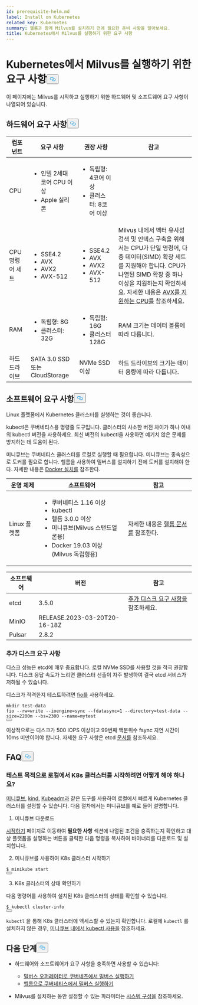 ```yaml
---
id: prerequisite-helm.md
label: Install on Kubernetes
related_key: Kubernetes
summary: 헬름과 함께 Milvus를 설치하기 전에 필요한 준비 사항을 알아보세요.
title: Kubernetes에서 Milvus를 실행하기 위한 요구 사항
---
```

<h1 id="Requirements-for-running-Milvus-on-Kubernetes" class="common-anchor-header">Kubernetes에서 Milvus를 실행하기 위한 요구 사항<button data-href="#Requirements-for-running-Milvus-on-Kubernetes" class="anchor-icon" translate="no">
      <svg translate="no"
        aria-hidden="true"
        focusable="false"
        height="20"
        version="1.1"
        viewBox="0 0 16 16"
        width="16"
      >
        <path
          fill="#0092E4"
          fill-rule="evenodd"
          d="M4 9h1v1H4c-1.5 0-3-1.69-3-3.5S2.55 3 4 3h4c1.45 0 3 1.69 3 3.5 0 1.41-.91 2.72-2 3.25V8.59c.58-.45 1-1.27 1-2.09C10 5.22 8.98 4 8 4H4c-.98 0-2 1.22-2 2.5S3 9 4 9zm9-3h-1v1h1c1 0 2 1.22 2 2.5S13.98 12 13 12H9c-.98 0-2-1.22-2-2.5 0-.83.42-1.64 1-2.09V6.25c-1.09.53-2 1.84-2 3.25C6 11.31 7.55 13 9 13h4c1.45 0 3-1.69 3-3.5S14.5 6 13 6z"
        ></path>
      </svg>
    </button></h1><p>이 페이지에는 Milvus를 시작하고 실행하기 위한 하드웨어 및 소프트웨어 요구 사항이 나열되어 있습니다.</p>
<h2 id="Hardware-requirements" class="common-anchor-header">하드웨어 요구 사항<button data-href="#Hardware-requirements" class="anchor-icon" translate="no">
      <svg translate="no"
        aria-hidden="true"
        focusable="false"
        height="20"
        version="1.1"
        viewBox="0 0 16 16"
        width="16"
      >
        <path
          fill="#0092E4"
          fill-rule="evenodd"
          d="M4 9h1v1H4c-1.5 0-3-1.69-3-3.5S2.55 3 4 3h4c1.45 0 3 1.69 3 3.5 0 1.41-.91 2.72-2 3.25V8.59c.58-.45 1-1.27 1-2.09C10 5.22 8.98 4 8 4H4c-.98 0-2 1.22-2 2.5S3 9 4 9zm9-3h-1v1h1c1 0 2 1.22 2 2.5S13.98 12 13 12H9c-.98 0-2-1.22-2-2.5 0-.83.42-1.64 1-2.09V6.25c-1.09.53-2 1.84-2 3.25C6 11.31 7.55 13 9 13h4c1.45 0 3-1.69 3-3.5S14.5 6 13 6z"
        ></path>
      </svg>
    </button></h2><table>
<thead>
<tr><th>컴포넌트</th><th>요구 사항</th><th>권장 사항</th><th>참고</th></tr>
</thead>
<tbody>
<tr><td>CPU</td><td><ul><li>인텔 2세대 코어 CPU 이상</li><li>Apple 실리콘</li></ul></td><td><ul><li>독립형: 4코어 이상</li><li>클러스터: 8코어 이상</li></ul></td><td></td></tr>
<tr><td>CPU 명령어 세트</td><td><ul><li>SSE4.2</li><li>AVX</li><li>AVX2</li><li>AVX-512</li></ul></td><td><ul><li>SSE4.2</li><li>AVX</li><li>AVX2</li><li>AVX-512</li></ul></td><td>Milvus 내에서 벡터 유사성 검색 및 인덱스 구축을 위해서는 CPU가 단일 명령어, 다중 데이터(SIMD) 확장 세트를 지원해야 합니다. CPU가 나열된 SIMD 확장 중 하나 이상을 지원하는지 확인하세요. 자세한 내용은 <a href="https://en.wikipedia.org/wiki/Advanced_Vector_Extensions#CPUs_with_AVX">AVX를 지원하는 CPU를</a> 참조하세요.</td></tr>
<tr><td>RAM</td><td><ul><li>독립형: 8G</li><li>클러스터: 32G</li></ul></td><td><ul><li>독립형: 16G</li><li>클러스터 128G</li></ul></td><td>RAM 크기는 데이터 볼륨에 따라 다릅니다.</td></tr>
<tr><td>하드 드라이브</td><td>SATA 3.0 SSD 또는 CloudStorage</td><td>NVMe SSD 이상</td><td>하드 드라이브의 크기는 데이터 용량에 따라 다릅니다.</td></tr>
</tbody>
</table>
<h2 id="Software-requirements" class="common-anchor-header">소프트웨어 요구 사항<button data-href="#Software-requirements" class="anchor-icon" translate="no">
      <svg translate="no"
        aria-hidden="true"
        focusable="false"
        height="20"
        version="1.1"
        viewBox="0 0 16 16"
        width="16"
      >
        <path
          fill="#0092E4"
          fill-rule="evenodd"
          d="M4 9h1v1H4c-1.5 0-3-1.69-3-3.5S2.55 3 4 3h4c1.45 0 3 1.69 3 3.5 0 1.41-.91 2.72-2 3.25V8.59c.58-.45 1-1.27 1-2.09C10 5.22 8.98 4 8 4H4c-.98 0-2 1.22-2 2.5S3 9 4 9zm9-3h-1v1h1c1 0 2 1.22 2 2.5S13.98 12 13 12H9c-.98 0-2-1.22-2-2.5 0-.83.42-1.64 1-2.09V6.25c-1.09.53-2 1.84-2 3.25C6 11.31 7.55 13 9 13h4c1.45 0 3-1.69 3-3.5S14.5 6 13 6z"
        ></path>
      </svg>
    </button></h2><p>Linux 플랫폼에서 Kubernetes 클러스터를 실행하는 것이 좋습니다.</p>
<p>kubectl은 쿠버네티스용 명령줄 도구입니다. 클러스터의 사소한 버전 차이가 하나 이내의 kubectl 버전을 사용하세요. 최신 버전의 kubectl을 사용하면 예기치 않은 문제를 방지하는 데 도움이 된다.</p>
<p>미니큐브는 쿠버네티스 클러스터를 로컬로 실행할 때 필요합니다. 미니큐브는 종속성으로 도커를 필요로 합니다. 헬름을 사용하여 밀버스를 설치하기 전에 도커를 설치해야 한다. 자세한 내용은 <a href="https://docs.docker.com/get-docker">Docker 설치를</a> 참조한다.</p>
<table>
<thead>
<tr><th>운영 체제</th><th>소프트웨어</th><th>참고</th></tr>
</thead>
<tbody>
<tr><td>Linux 플랫폼</td><td><ul><li>쿠버네티스 1.16 이상</li><li>kubectl</li><li>헬름 3.0.0 이상</li><li>미니큐브(Milvus 스탠드얼론용)</li><li>Docker 19.03 이상(Milvus 독립형용)</li></ul></td><td>자세한 내용은 <a href="https://helm.sh/docs/">헬름 문서를</a> 참조한다.</td></tr>
</tbody>
</table>
<table>
<thead>
<tr><th>소프트웨어</th><th>버전</th><th>참고</th></tr>
</thead>
<tbody>
<tr><td>etcd</td><td>3.5.0</td><td><a href="#Additional-disk-requirements">추가 디스크 요구 사항을</a> 참조하세요.</td></tr>
<tr><td>MinIO</td><td>RELEASE.2023-03-20T20-16-18Z</td><td></td></tr>
<tr><td>Pulsar</td><td>2.8.2</td><td></td></tr>
</tbody>
</table>
<h3 id="Additional-disk-requirements" class="common-anchor-header">추가 디스크 요구 사항</h3><p>디스크 성능은 etcd에 매우 중요합니다. 로컬 NVMe SSD를 사용할 것을 적극 권장합니다. 디스크 응답 속도가 느리면 클러스터 선출이 자주 발생하여 결국 etcd 서비스가 저하될 수 있습니다.</p>
<p>디스크가 적격한지 테스트하려면 <a href="https://github.com/axboe/fio">fio를</a> 사용하세요.</p>
<pre><code translate="no" class="language-bash"><span class="hljs-built_in">mkdir</span> test-data
fio --rw=write --ioengine=<span class="hljs-built_in">sync</span> --fdatasync=1 --directory=test-data --size=2200m --bs=2300 --name=mytest
<button class="copy-code-btn"></button></code></pre>
<p>이상적으로는 디스크가 500 IOPS 이상이고 99번째 백분위수 fsync 지연 시간이 10ms 미만이어야 합니다. 자세한 요구 사항은 etcd <a href="https://etcd.io/docs/v3.5/op-guide/hardware/#disks">문서를</a> 참조하세요.</p>
<h2 id="FAQs" class="common-anchor-header">FAQ<button data-href="#FAQs" class="anchor-icon" translate="no">
      <svg translate="no"
        aria-hidden="true"
        focusable="false"
        height="20"
        version="1.1"
        viewBox="0 0 16 16"
        width="16"
      >
        <path
          fill="#0092E4"
          fill-rule="evenodd"
          d="M4 9h1v1H4c-1.5 0-3-1.69-3-3.5S2.55 3 4 3h4c1.45 0 3 1.69 3 3.5 0 1.41-.91 2.72-2 3.25V8.59c.58-.45 1-1.27 1-2.09C10 5.22 8.98 4 8 4H4c-.98 0-2 1.22-2 2.5S3 9 4 9zm9-3h-1v1h1c1 0 2 1.22 2 2.5S13.98 12 13 12H9c-.98 0-2-1.22-2-2.5 0-.83.42-1.64 1-2.09V6.25c-1.09.53-2 1.84-2 3.25C6 11.31 7.55 13 9 13h4c1.45 0 3-1.69 3-3.5S14.5 6 13 6z"
        ></path>
      </svg>
    </button></h2><h3 id="How-can-I-start-a-K8s-cluster-locally-for-test-purposes" class="common-anchor-header">테스트 목적으로 로컬에서 K8s 클러스터를 시작하려면 어떻게 해야 하나요?</h3><p><a href="https://minikube.sigs.k8s.io/docs/">미니큐브</a>, <a href="https://kind.sigs.k8s.io/">kind</a>, <a href="https://kubernetes.io/docs/reference/setup-tools/kubeadm/">Kubeadm과</a> 같은 도구를 사용하여 로컬에서 빠르게 Kubernetes 클러스터를 설정할 수 있습니다. 다음 절차에서는 미니큐브를 예로 들어 설명합니다.</p>
<ol>
<li>미니큐브 다운로드</li>
</ol>
<p><a href="https://minikube.sigs.k8s.io/docs/start/">시작하기</a> 페이지로 이동하여 <strong>필요한 사항</strong> 섹션에 나열된 조건을 충족하는지 확인하고 대상 플랫폼을 설명하는 버튼을 클릭한 다음 명령을 복사하여 바이너리를 다운로드 및 설치합니다.</p>
<ol start="2">
<li>미니큐브를 사용하여 K8s 클러스터 시작하기</li>
</ol>
<pre><code translate="no" class="language-shell"><span class="hljs-meta prompt_">$ </span><span class="language-bash">minikube start</span>
<button class="copy-code-btn"></button></code></pre>
<ol start="3">
<li>K8s 클러스터의 상태 확인하기</li>
</ol>
<p>다음 명령어를 사용하여 설치된 K8s 클러스터의 상태를 확인할 수 있습니다.</p>
<pre><code translate="no" class="language-shell"><span class="hljs-meta prompt_">$ </span><span class="language-bash">kubectl cluster-info</span>
<button class="copy-code-btn"></button></code></pre>
<div class="alert note">
<p><code translate="no">kubectl</code> 을 통해 K8s 클러스터에 액세스할 수 있는지 확인합니다. 로컬에 <code translate="no">kubectl</code> 를 설치하지 않은 경우, <a href="https://minikube.sigs.k8s.io/docs/handbook/kubectl/">미니큐브 내에서 kubectl 사용을</a> 참조하세요.</p>
</div>
<h2 id="Whats-next" class="common-anchor-header">다음 단계<button data-href="#Whats-next" class="anchor-icon" translate="no">
      <svg translate="no"
        aria-hidden="true"
        focusable="false"
        height="20"
        version="1.1"
        viewBox="0 0 16 16"
        width="16"
      >
        <path
          fill="#0092E4"
          fill-rule="evenodd"
          d="M4 9h1v1H4c-1.5 0-3-1.69-3-3.5S2.55 3 4 3h4c1.45 0 3 1.69 3 3.5 0 1.41-.91 2.72-2 3.25V8.59c.58-.45 1-1.27 1-2.09C10 5.22 8.98 4 8 4H4c-.98 0-2 1.22-2 2.5S3 9 4 9zm9-3h-1v1h1c1 0 2 1.22 2 2.5S13.98 12 13 12H9c-.98 0-2-1.22-2-2.5 0-.83.42-1.64 1-2.09V6.25c-1.09.53-2 1.84-2 3.25C6 11.31 7.55 13 9 13h4c1.45 0 3-1.69 3-3.5S14.5 6 13 6z"
        ></path>
      </svg>
    </button></h2><ul>
<li><p>하드웨어와 소프트웨어가 요구 사항을 충족하면 사용할 수 있습니다:</p>
<ul>
<li><a href="/docs/ko/install_cluster-milvusoperator.md">밀버스 오퍼레이터로 쿠버네츠에서 밀버스 실행하기</a></li>
<li><a href="/docs/ko/install_cluster-helm.md">헬름으로 쿠버네티스에서 밀버스 실행하기</a></li>
</ul></li>
<li><p>Milvus를 설치하는 동안 설정할 수 있는 파라미터는 <a href="/docs/ko/system_configuration.md">시스템 구성을</a> 참조하세요.</p></li>
</ul>
